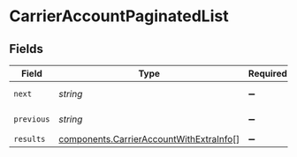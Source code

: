 # CarrierAccountPaginatedList


## Fields

| Field                                                                                              | Type                                                                                               | Required                                                                                           | Description                                                                                        | Example                                                                                            |
| -------------------------------------------------------------------------------------------------- | -------------------------------------------------------------------------------------------------- | -------------------------------------------------------------------------------------------------- | -------------------------------------------------------------------------------------------------- | -------------------------------------------------------------------------------------------------- |
| `next`                                                                                             | *string*                                                                                           | :heavy_minus_sign:                                                                                 | N/A                                                                                                | baseurl?page=3&results=10                                                                          |
| `previous`                                                                                         | *string*                                                                                           | :heavy_minus_sign:                                                                                 | N/A                                                                                                | baseurl?page=1&results=10                                                                          |
| `results`                                                                                          | [components.CarrierAccountWithExtraInfo](../../models/components/carrieraccountwithextrainfo.md)[] | :heavy_minus_sign:                                                                                 | N/A                                                                                                |                                                                                                    |